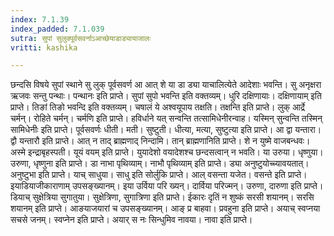 ```yaml
---
index: 7.1.39
index_padded: 7.1.039
sutra: सुपां सुलुक्पूर्वसवर्नाऽआच्छेयाडाड्यायाजालः
vritti: kashika

---
```

छन्दसि विषये सुपां स्थाने सु लुक् पूर्वसवर्ण आ आत् शे या डा ड्या याचालित्येते आदेशाः भवन्ति। सु अनृक्षरा ऋजवः सन्तु पन्थाः। पन्थानः इति प्राप्ते। सुपां सुपो भवन्ति इति वक्तव्यम्। धुरि दक्षिणायाः। दक्षिणायाम् इति प्राप्ते। तिङां तिङो भवन्दि इति वक्तव्यम्। चषालं ये अश्वयूपाय तक्षति। तक्षन्ति इति प्राप्ते। लुक् आर्द्रे चर्मन्। रोहिते चर्मन्। चर्मणि इति प्राप्ते। हविर्धाने यत् सन्वन्ति तत्सामिधेनीरन्वाह। यस्मिन् सुन्वन्ति तस्मिन् सामिधेनीः इति प्राप्ते। पूर्वसवर्णः धीती। मती। सुष्टुती। धीत्या, मत्या, सुष्टुत्या इति प्राप्ते। आ द्वा यन्तारा। द्वौ यन्तारौ इति प्राप्ते। आत् न ताद् ब्राह्मणाद् निन्दामि। तान् ब्राह्मणानिति प्राप्ते। शे न युष्मे वाजबन्धवः। अस्मे इन्द्राबृहस्पती। यूयं वयम् इति प्राप्ते। युयादेशो वयादेशश्च छन्दसत्वान् न भवति। या उरुया। धृष्णुया। उरुणा, धृष्णुना इति प्राप्ते। डा नाभा पृथिव्याम्। नाभौ पृथिव्याम् इति प्राप्ते। ड्या अनुष्टुयोच्च्यावयतात्। अनुष्टुभा इति प्राप्ते। याच् साधुया। साधु इति सोर्लुकि प्राप्ते। आल् वसन्ता यजेत। वसन्ते इति प्राप्ते। इयाडियाजीकाराणाम् उपसङ्ख्यानम्। इया उर्विया परि ख्यन्। दार्विया परिज्मन्। उरुणा, दारुणा इति प्राप्ते। डियाच् सुक्षेत्रिया सुगातुया। सुक्षेत्रिणा, सुगात्रिणा इति प्राप्ते। ईकारः दृतिं न शुष्कं सरसी शयानम्। सरसि शयानम् इति प्राप्ते। आङयाजयारां च उपसङ्ख्यानम्। आङ् प्र बाहवा। प्रवहुना इति प्राप्ते। अयाच् स्वप्नया सचसे जनम्। स्वप्नेन इति प्राप्ते। अयार् स नः सिन्धुमिव नावया। नावा इति प्राप्ते।